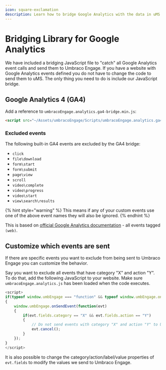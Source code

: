 ```yaml
---
icon: square-exclamation
description: Learn how to bridge Google Analytics with the data in uMS.
---
```


# Bridging Library for Google Analytics

We have included a bridging JavaScript file to "catch" all Google Analytics event calls and send them to Umbraco Engage. If you have a website with Google Analytics events defined you do not have to change the code to send them to uMS. The only thing you need to do is include our JavaScript bridge.

## Google Analytics 4 (GA4)

Add a reference to `umbracoEngage.analytics.ga4-bridge.min.js`:

```html
<script src="~/Assets/umbracoEngage/Scripts/umbracoEngage.analytics.ga4-bridge.min.js"></script>
```

### Excluded events

The following built-in GA4 events are excluded by the GA4 bridge:

* `click`
* `file\download`
* `form\start`
* `form\submit`
* `page\view`
* `scroll`
* `video\complete`
* `video\progress`
* `video\start`
* `view\search\results`

{% hint style="warning" %}
This means if any of your custom events use one of the above event names they will also be ignored.
{% endhint %}

This is based on [official Google Analytics documentation](https://support.google.com/analytics/answer/9234069?hl=en) - all events tagged `(web)`.

## Customize which events are sent

If there are specific events you want to exclude from being sent to Umbraco Engage you can customize the behavior.

Say you want to exclude all events that have category "X" and action "Y". To do that, add the following JavaScript to your website. Make sure `umbracoEngage.analytics.js` has been loaded when the code executes.

```js
<script>
if(typeof window.umbEngage === "function" && typeof window.umbEngage.onSendEvent === "function")
{
    window.umbEngage.onSendEvent(function(evt) 
    {
        if(evt.fields.category == "X" && evt.fields.action == "Y")
        {
            // Do not send events with category "X" and action "Y" to Umbraco Engage
            evt.cancel();
        }
    });
}
</script>
```

It is also possible to change the category/action/label/value properties of `evt.fields` to modify the values we send to Umbraco Engage.

